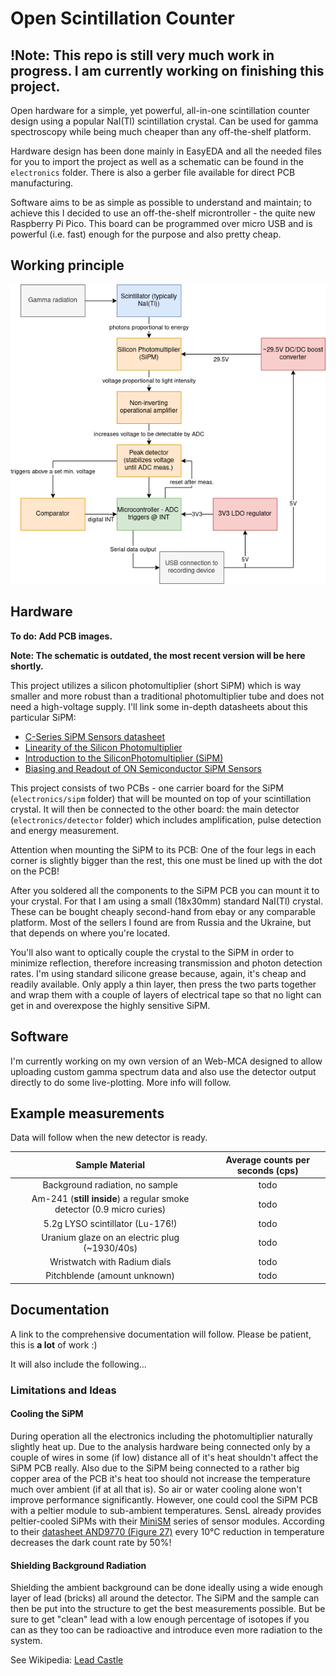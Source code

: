 # Open Scintillation Counter

## !Note: This repo is still very much work in progress. I am currently working on finishing this project.

Open hardware for a simple, yet powerful, all-in-one scintillation counter design using a popular NaI(Tl)
scintillation crystal. Can be used for gamma spectroscopy while being much cheaper than any off-the-shelf platform.

Hardware design has been done mainly in EasyEDA and all the needed files for you to import the project as well as
a schematic can be found in the `electronics` folder. There is also a gerber file available for direct PCB manufacturing.

Software aims to be as simple as possible to understand and maintain; to achieve this I decided to use an off-the-shelf
microntroller - the quite new Raspberry Pi Pico. This board can be programmed over micro USB and is powerful (i.e. fast)
enough for the purpose and also pretty cheap.

## Working principle

<p align="center">
  <img src="docs/flow.drawio.png">
</p>
  
## Hardware

**To do: Add PCB images.**

**Note: The schematic is outdated, the most recent version will be here shortly.**

This project utilizes a silicon photomultiplier (short SiPM) which is way smaller and more robust than a traditional photomultiplier
tube and does not need a high-voltage supply. I'll link some in-depth datasheets about this particular SiPM:

* [C-Series SiPM Sensors datasheet](https://www.onsemi.com/pdf/datasheet/microc-series-d.pdf)
* [Linearity of the Silicon Photomultiplier](https://www.onsemi.com/pub/Collateral/AND9776-D.PDF)
* [Introduction to the SiliconPhotomultiplier (SiPM)](https://www.onsemi.com/pub/Collateral/AND9770-D.PDF)
* [Biasing and Readout of ON Semiconductor SiPM Sensors](https://www.onsemi.com/pub/Collateral/AND9782-D.PDF)

This project consists of two PCBs - one carrier board for the SiPM (`electronics/sipm` folder) that will be mounted on top of
your scintillation crystal. It will then be connected to the other board: the main detector (`electronics/detector` folder)
which includes amplification, pulse detection and energy measurement.

Attention when mounting the SiPM to its PCB: One of the four legs in each corner is slightly bigger than the rest,
this one must be lined up with the dot on the PCB!

After you soldered all the components to the SiPM PCB you can mount it to your crystal.
For that I am using a small (18x30mm) standard NaI(Tl) crystal. These can be bought cheaply second-hand from ebay or any comparable
platform. Most of the sellers I found are from Russia and the Ukraine, but that depends on where you're located.

You'll also want to optically couple the crystal to the SiPM in order to minimize reflection, therefore
increasing transmission and photon detection rates. I'm using standard silicone grease because, again, it's cheap and
readily available. Only apply a thin layer, then press the two parts together and wrap them with a couple of layers of
electrical tape so that no light can get in and overexpose the highly sensitive SiPM.

## Software

I'm currently working on my own version of an Web-MCA designed to allow uploading custom gamma spectrum data and also use the
detector output directly to do some live-plotting. More info will follow.

## Example measurements

Data will follow when the new detector is ready.

|Sample Material|Average counts per seconds (cps)|
|:------:|:-----------------------------------------:|
|Background radiation, no sample|todo|
|Am-241 (**still inside**) a regular smoke detector (0.9 micro curies)|todo|
|5.2g LYSO scintillator (Lu-176!) |todo|
|Uranium glaze on an electric plug (~1930/40s)|todo|
|Wristwatch with Radium dials|todo|
|Pitchblende (amount unknown)|todo|

## Documentation

A link to the comprehensive documentation will follow. Please be patient, this is **a lot** of work :)

It will also include the following...

### Limitations and Ideas

#### Cooling the SiPM

During operation all the electronics including the photomultiplier naturally slightly heat up. Due to the analysis hardware being connected only by a couple of wires in some (if low) distance all of it's heat shouldn't affect the SiPM PCB really. Also due to the SiPM being connected to a rather big copper area of the PCB it's heat too should not increase the temperature much over ambient (if at all that is). So air or water cooling alone won't improve performance significantly. However, one could cool the SiPM PCB with a peltier module to sub-ambient temperatures. SensL already provides peltier-cooled SiPMs with their [MiniSM](https://www.sensl.com/downloads/ds/DS-MiniSM.pdf) series of sensor modules. According to their [datasheet AND9770 (Figure 27)](https://www.onsemi.com/pub/Collateral/AND9770-D.PDF) every 10°C reduction in temperature decreases the dark count rate by 50%!

#### Shielding Background Radiation

Shielding the ambient background can be done ideally using a wide enough layer of lead (bricks) all around the detector. The SiPM and the sample can then be put into the structure to get the best measurements possible. But be sure to get "clean" lead with a low enough percentage of isotopes if you can as they too can be radioactive and introduce even more radiation to the system.

See Wikipedia: [Lead Castle](https://en.wikipedia.org/w/index.php?title=Lead_castle&oldid=991799816)

